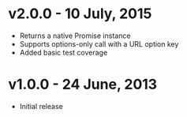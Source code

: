 # v2.0.0 - 10 July, 2015

* Returns a native Promise instance
* Supports options-only call with a URL option key
* Added basic test coverage

# v1.0.0 - 24 June, 2013

* Initial release
